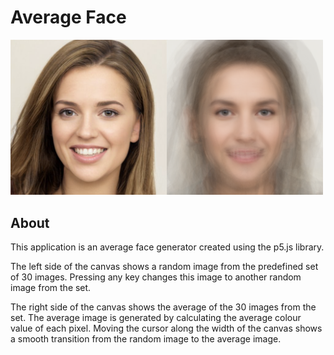 # Average Face

<img src="averageFace.png" width="500">

## About

This application is an average face generator created using the p5.js library.

The left side of the canvas shows a random image from the predefined set of 30 images. Pressing any key changes this image to another random image from the set.

The right side of the canvas shows the average of the 30 images from the set. The average image is generated by calculating the average colour value of each pixel. Moving the cursor along the width of the canvas shows a smooth transition from the random image to the average image.

